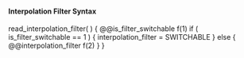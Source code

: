 #### Interpolation Filter Syntax

<div class="syntax">
read_interpolation_filter( ) {
    @@is_filter_switchable                                              f(1)
    if ( is_filter_switchable == 1 ) {
        interpolation_filter = SWITCHABLE
    } else {
        @@interpolation_filter                                          f(2)
    }
}
</div>

